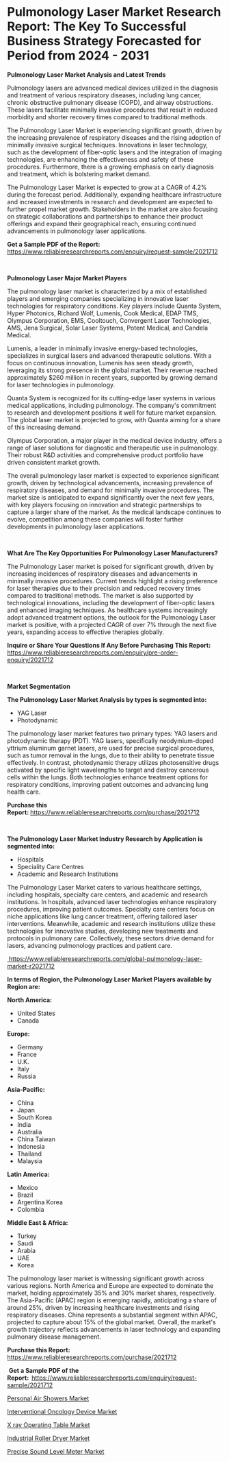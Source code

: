 <p><h1>Pulmonology Laser Market Research Report: The Key To Successful Business Strategy Forecasted for Period from 2024 - 2031</h1></p><p><strong>Pulmonology Laser Market Analysis and Latest Trends</strong></p>
<p><p>Pulmonology lasers are advanced medical devices utilized in the diagnosis and treatment of various respiratory diseases, including lung cancer, chronic obstructive pulmonary disease (COPD), and airway obstructions. These lasers facilitate minimally invasive procedures that result in reduced morbidity and shorter recovery times compared to traditional methods. </p><p>The Pulmonology Laser Market is experiencing significant growth, driven by the increasing prevalence of respiratory diseases and the rising adoption of minimally invasive surgical techniques. Innovations in laser technology, such as the development of fiber-optic lasers and the integration of imaging technologies, are enhancing the effectiveness and safety of these procedures. Furthermore, there is a growing emphasis on early diagnosis and treatment, which is bolstering market demand.</p><p>The Pulmonology Laser Market is expected to grow at a CAGR of 4.2% during the forecast period. Additionally, expanding healthcare infrastructure and increased investments in research and development are expected to further propel market growth. Stakeholders in the market are also focusing on strategic collaborations and partnerships to enhance their product offerings and expand their geographical reach, ensuring continued advancements in pulmonology laser applications.</p></p>
<p><strong>Get a Sample PDF of the Report:&nbsp;</strong> <a href="https://www.reliableresearchreports.com/enquiry/request-sample/2021712?utm_campaign=120&utm_medium=2&utm_source=Github&utm_content=ia&utm_term=27102024&utm_id=pulmonology-laser">https://www.reliableresearchreports.com/enquiry/request-sample/2021712</a></p>
<p>&nbsp;</p>
<p><strong>Pulmonology Laser Major Market Players</strong></p>
<p><p>The pulmonology laser market is characterized by a mix of established players and emerging companies specializing in innovative laser technologies for respiratory conditions. Key players include Quanta System, Hyper Photonics, Richard Wolf, Lumenis, Cook Medical, EDAP TMS, Olympus Corporation, EMS, Cooltouch, Convergent Laser Technologies, AMS, Jena Surgical, Solar Laser Systems, Potent Medical, and Candela Medical.</p><p>Lumenis, a leader in minimally invasive energy-based technologies, specializes in surgical lasers and advanced therapeutic solutions. With a focus on continuous innovation, Lumenis has seen steady growth, leveraging its strong presence in the global market. Their revenue reached approximately $260 million in recent years, supported by growing demand for laser technologies in pulmonology.</p><p>Quanta System is recognized for its cutting-edge laser systems in various medical applications, including pulmonology. The company's commitment to research and development positions it well for future market expansion. The global laser market is projected to grow, with Quanta aiming for a share of this increasing demand.</p><p>Olympus Corporation, a major player in the medical device industry, offers a range of laser solutions for diagnostic and therapeutic use in pulmonology. Their robust R&D activities and comprehensive product portfolio have driven consistent market growth.</p><p>The overall pulmonology laser market is expected to experience significant growth, driven by technological advancements, increasing prevalence of respiratory diseases, and demand for minimally invasive procedures. The market size is anticipated to expand significantly over the next few years, with key players focusing on innovation and strategic partnerships to capture a larger share of the market. As the medical landscape continues to evolve, competition among these companies will foster further developments in pulmonology laser applications.</p></p>
<p>&nbsp;</p>
<p><strong>What Are The Key Opportunities For Pulmonology Laser Manufacturers?</strong></p>
<p><p>The Pulmonology Laser market is poised for significant growth, driven by increasing incidences of respiratory diseases and advancements in minimally invasive procedures. Current trends highlight a rising preference for laser therapies due to their precision and reduced recovery times compared to traditional methods. The market is also supported by technological innovations, including the development of fiber-optic lasers and enhanced imaging techniques. As healthcare systems increasingly adopt advanced treatment options, the outlook for the Pulmonology Laser market is positive, with a projected CAGR of over 7% through the next five years, expanding access to effective therapies globally.</p></p>
<p><strong>Inquire or Share Your Questions If Any Before Purchasing This Report:</strong> <a href="https://www.reliableresearchreports.com/enquiry/pre-order-enquiry/2021712?utm_campaign=120&utm_medium=2&utm_source=Github&utm_content=ia&utm_term=27102024&utm_id=pulmonology-laser">https://www.reliableresearchreports.com/enquiry/pre-order-enquiry/2021712</a></p>
<p>&nbsp;</p>
<p><strong>Market Segmentation</strong></p>
<p><strong>The Pulmonology Laser Market Analysis by types is segmented into:</strong></p>
<p><ul><li>YAG Laser</li><li>Photodynamic</li></ul></p>
<p><p>The pulmonology laser market features two primary types: YAG lasers and photodynamic therapy (PDT). YAG lasers, specifically neodymium-doped yttrium aluminum garnet lasers, are used for precise surgical procedures, such as tumor removal in the lungs, due to their ability to penetrate tissue effectively. In contrast, photodynamic therapy utilizes photosensitive drugs activated by specific light wavelengths to target and destroy cancerous cells within the lungs. Both technologies enhance treatment options for respiratory conditions, improving patient outcomes and advancing lung health care.</p></p>
<p><strong>Purchase this Report:&nbsp;</strong><a href="https://www.reliableresearchreports.com/purchase/2021712?utm_campaign=120&utm_medium=2&utm_source=Github&utm_content=ia&utm_term=27102024&utm_id=pulmonology-laser">https://www.reliableresearchreports.com/purchase/2021712</a></p>
<p>&nbsp;</p>
<p><strong>The Pulmonology Laser Market Industry Research by Application is segmented into:</strong></p>
<p><ul><li>Hospitals</li><li>Speciality Care Centres</li><li>Academic and Research Institutions</li></ul></p>
<p><p>The Pulmonology Laser Market caters to various healthcare settings, including hospitals, specialty care centers, and academic and research institutions. In hospitals, advanced laser technologies enhance respiratory procedures, improving patient outcomes. Specialty care centers focus on niche applications like lung cancer treatment, offering tailored laser interventions. Meanwhile, academic and research institutions utilize these technologies for innovative studies, developing new treatments and protocols in pulmonary care. Collectively, these sectors drive demand for lasers, advancing pulmonology practices and patient care.</p></p>
<p><a href="https://www.reliableresearchreports.com/global-pulmonology-laser-market-r2021712?utm_campaign=120&utm_medium=2&utm_source=Github&utm_content=ia&utm_term=27102024&utm_id=pulmonology-laser">&nbsp;https://www.reliableresearchreports.com/global-pulmonology-laser-market-r2021712</a></p>
<p><strong>In terms of Region, the Pulmonology Laser Market Players available by Region are:</strong></p>
<p>
    <p> <strong> North America: </strong>
        <ul>
            <li>United States</li>
            <li>Canada</li>
        </ul>
        </p> 
    <p> <strong> Europe: </strong>
        <ul>
            <li>Germany</li>
            <li>France</li>
            <li>U.K.</li>
            <li>Italy</li>
            <li>Russia</li>
        </ul>
        </p> 
    <p> <strong> Asia-Pacific: </strong>
        <ul>
            <li>China</li>
            <li>Japan</li>
            <li>South Korea</li>
            <li>India</li>
            <li>Australia</li>
            <li>China Taiwan</li>
            <li>Indonesia</li>
            <li>Thailand</li>
            <li>Malaysia</li>
        </ul>
        </p> 
    <p> <strong> Latin America: </strong>
        <ul>
            <li>Mexico</li>
            <li>Brazil</li>
            <li>Argentina Korea</li>
            <li>Colombia</li>
        </ul>
        </p> 
    <p> <strong> Middle East & Africa: </strong>
        <ul>
            <li>Turkey</li>
            <li>Saudi</li>
            <li>Arabia</li>
            <li>UAE</li>
            <li>Korea</li>
        </ul>
    </p>
    </p>
<p><p>The pulmonology laser market is witnessing significant growth across various regions. North America and Europe are expected to dominate the market, holding approximately 35% and 30% market shares, respectively. The Asia-Pacific (APAC) region is emerging rapidly, anticipating a share of around 25%, driven by increasing healthcare investments and rising respiratory diseases. China represents a substantial segment within APAC, projected to capture about 15% of the global market. Overall, the market's growth trajectory reflects advancements in laser technology and expanding pulmonary disease management.</p></p>
<p><strong>Purchase this Report: </strong><a href="https://www.reliableresearchreports.com/purchase/2021712?utm_campaign=120&utm_medium=2&utm_source=Github&utm_content=ia&utm_term=27102024&utm_id=pulmonology-laser">https://www.reliableresearchreports.com/purchase/2021712</a></p>
<p>&nbsp;<strong>Get a Sample PDF of the Report:&nbsp;&nbsp;</strong><a href="https://www.reliableresearchreports.com/enquiry/request-sample/2021712?utm_campaign=120&utm_medium=2&utm_source=Github&utm_content=ia&utm_term=27102024&utm_id=pulmonology-laser">https://www.reliableresearchreports.com/enquiry/request-sample/2021712</a></p>
<p><strong></strong></p>
<p><p><a href="https://www.linkedin.com/pulse/personal-air-showers-market-global-regional-analysis-2024-khmce?trk=public_post_embed_feed-article-content&utm_campaign=120&utm_medium=2&utm_source=Github&utm_content=ia&utm_term=27102024&utm_id=pulmonology-laser">Personal Air Showers Market</a></p><p><a href="https://github.com/ChristianClark406/Market-Research-Report-List-1/blob/main/interventional-oncology-device-market.md?utm_campaign=120&utm_medium=2&utm_source=Github&utm_content=ia&utm_term=27102024&utm_id=pulmonology-laser">Interventional Oncology Device Market</a></p><p><a href="https://github.com/LacThu1/Market-Research-Report-List-1/blob/main/x-ray-operating-table-market.md?utm_campaign=120&utm_medium=2&utm_source=Github&utm_content=ia&utm_term=27102024&utm_id=pulmonology-laser">X ray Operating Table Market</a></p><p><a href="https://issuu.com/reportprime-2/docs/industrial-roller-dryer-market-size_2ad04a976304fe?utm_campaign=120&utm_medium=2&utm_source=Github&utm_content=ia&utm_term=27102024&utm_id=pulmonology-laser">Industrial Roller Dryer Market</a></p><p><a href="https://issuu.com/reportprime-2/docs/precise-sound-level-meter-market-si_2732e7d541d63d?utm_campaign=120&utm_medium=2&utm_source=Github&utm_content=ia&utm_term=27102024&utm_id=pulmonology-laser">Precise Sound Level Meter Market</a></p></p>